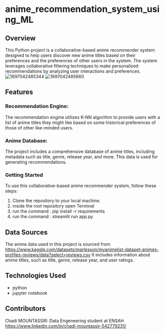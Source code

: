 # anime_recommendation_system_using_ML

## Overview

This Python project is a collaborative-based anime recommender system designed to help users discover new anime titles based on their preferences and the preferences of other users in the system. The system leverages collaborative filtering techniques to make personalized recommendations by analyzing user interactions and preferences.
![1697042485344](https://github.com/HyperShadow666/anime_recommendation_system_using_ML/assets/127450352/02d9cfd0-87a5-452b-ada5-fb19b6addda4)
![1697042485660](https://github.com/HyperShadow666/anime_recommendation_system_using_ML/assets/127450352/6da8ae98-3542-46ae-83d0-58d9e5442d17)

## Features

 ### Recommendation Engine: 
The recommendation engine utilizes K-NN algorithm to provide users with a list of anime titles they might like based on some historical preferences of those of other like-minded users.

### Anime Database: 
The project includes a comprehensive database of anime titles, including metadata such as title, genre, release year, and more. This data is used for generating recommendations.

### Getting Started

To use this collaborative-based anime recommender system, follow these steps:

1) Clone the repository to your local machine.
2) inside the root repository open Terminal
3) run the command : pip install -r requirements
4) run the command : streamlit run app.py

## Data Sources

The anime data used in this project is sourced from 
https://www.kaggle.com/datasets/marlesson/myanimelist-dataset-animes-profiles-reviews/data?select=reviews.csv
It includes information about anime titles, such as title, genre, release year, and user ratings.

## Technologies Used

* python
* jupyter notebook

## Contributors

Chadi MOUNTASSIR: Data Engeneering student at ENSAH
https://www.linkedin.com/in/chadi-mountassir-542779231/
